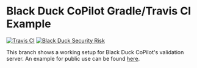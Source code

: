 # Black Duck CoPilot Gradle/Travis CI Example

[![Travis CI](https://travis-ci.org/BlackDuckCoPilot/example-gradle-travis.svg?branch=validation)](https://travis-ci.org/BlackDuckCoPilot/example-gradle-travis) [![Black Duck Security Risk](https://copilot-valid.blackducksoftware.com/github/groups/BlackDuckCoPilot/locations/example-gradle-travis/public/results/branches/validation/badge-risk.svg)](https://copilot-valid.blackducksoftware.com/github/groups/BlackDuckCoPilot/locations/example-gradle-travis/public/results/branches/validation)

This branch shows a working setup for Black Duck CoPilot's validation server.
An example for public use can be found [here](https://github.com/BlackDuckCoPilot/example-gradle-travis).
